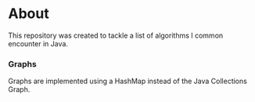 # About
This repository was created to tackle a list of algorithms I common encounter in Java.

### Graphs
Graphs are implemented using a HashMap instead of the Java Collections Graph.
